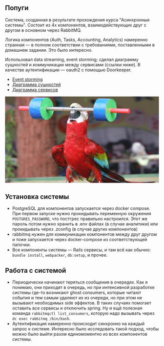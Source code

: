 ## Попуги

Система, созданная в результате прохождения курса "Асинхронные системы". Состоит из 4х компонентов, взаимодействующих друг с другом в основном через RabbitMQ.

Логика компонентов (Auth, Tasks, Accounting, Analytics) намеренно странная — в полном соответствии с требованиями, поставленными в домашнем задании. Это было интересно.

Использовал data streaming, event storming; сделал диаграмму сущностей и коммуникации между сервисами (ссылки ниже). В качестве аутентификации — oauth2 с помощью Doorkeeper.

- [Event storming](events.md)
- [Диаграмма сущностей](entities.png)
- [Диаграмма сервисов](services.png)

![](popug.jpg)

## Установка системы

- PostgreSQL для компонентов запускается через docker compose. При первом запуске нужно прокидывать переменную окружения `POSTGRES_PASSWORD`, что постгрес правильно настроился. Этот же пароль потом нужно хранить в .env файлах (в случае аналитики) или прокидывать через .zconfig (в случае других компонентов)
- rabbitmq нужен для коммуникации компонентов между друг другом и тоже запускается через docker-compose из соответствующей папочки.
- Все компоненты системы — Rails сервисы, и там всё как обычно: `bundle install`, `webpacker`, `db:setup`, и прочее.

## Работа с системой

- Периодически начинают теряться сообщения в очередях. Как я понимаю, они приходят в очередь, но при интенсивной разработке системы где-то возникают ghost consumers, которые читают события и тем самым удаляют их из очереди, но при этом не вызывают необходимых side эффектов. В таких случаях помогает оставить все сервисы и отключить spring.
Ну и ещё полезная команда `rabbitmqctl list_consumers`, которую надо вызывать через `dc exec rabbitmq /bin/bash`.
- Аутентификация намеренно происходит синхронно на каждый запрос к системе. Интересно было исследовать такой подход, чтобы можно было выйти разом единомоментно из всех компонентов системы.
